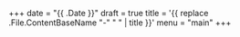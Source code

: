 +++
date = "{{ .Date }}"
draft = true
title = '{{ replace .File.ContentBaseName "-" " " | title }}'
menu = "main"
+++
